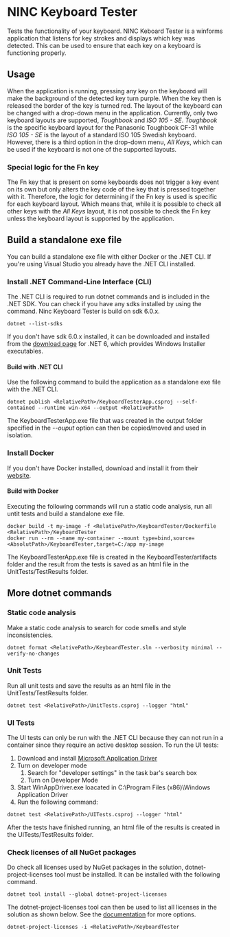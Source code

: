 # NINC Keyboard Tester

Tests the functionality of your keyboard.
NINC Keboard Tester is a winforms application that listens for key strokes and displays which key was detected. This can be used to ensure that each key on a keyboard is functioning properly.

## Usage

When the application is running, pressing any key on the keyboard will make the background of the detected key turn purple. When the key then is released the border of the key is turned red.
The layout of the keyboard can be changed with a drop-down menu in the application. Currently, only two keyboard layouts are supported, _Toughbook_ and _ISO 105 - SE_. _Toughbook_ is the specific keyboard layout for the Panasonic Toughbook CF-31 while _ISO 105 - SE_ is the layout of a standard ISO 105 Swedish keyboard. However, there is a third option in the drop-down menu, _All Keys_, which can be used if the keyboard is not one of the supported layouts.

### Special logic for the Fn key

The Fn key that is present on some keyboards does not trigger a key event on its own but only alters the key code of the key that is pressed together with it. Therefore, the logic for determining if the Fn key is used is specific for each keyboard layout. Which means that, while it is possible to check all other keys with the _All Keys_ layout, it is not possible to check the Fn key unless the keyboard layout is supported by the application.

## Build a standalone exe file

You can build a standalone exe file with either Docker or the .NET CLI. If you're using Visual Studio you already have the .NET CLI installed.

### Install .NET Command-Line Interface (CLI)

The .NET CLI is required to run dotnet commands and is included in the .NET SDK. You can check if you have any sdks installed by using the command. Ninc Keyboard Tester is build on sdk 6.0.x.
```
dotnet --list-sdks
```
If you don't have sdk 6.0.x installed, it can be downloaded and installed from the [download page](https://dotnet.microsoft.com/en-us/download/dotnet/6.0) for .NET 6, which provides Windows Installer executables.

#### Build with .NET CLI

Use the following command to build the application as a standalone exe file with the .NET CLI.
```
dotnet publish <RelativePath>/KeyboardTesterApp.csproj --self-contained --runtime win-x64 --output <RelativePath>
```
The KeyboardTesterApp.exe file that was created in the output folder specified in the _--ouput_ option can then be copied/moved and used in isolation.

### Install Docker

If you don't have Docker installed, download and install it from their [website](https://www.docker.com/get-started/).

#### Build with Docker

Executing the following commands will run a static code analysis, run all untit tests and build a standalone exe file.
```
docker build -t my-image -f <RelativePath>/KeyboardTester/Dockerfile <RelativePath>/KeyboardTester
docker run --rm --name my-container --mount type=bind,source=<AbsolutPath>/KeyboardTester,target=C:/app my-image
```
The KeyboardTesterApp.exe file is created in the KeyboardTester/artifacts folder and the result from the tests is saved as an html file in the UnitTests/TestResults folder.

## More dotnet commands

### Static code analysis

Make a static code analysis to search for code smells and style inconsistencies.

```
dotnet format <RelativePath>/KeyboardTester.sln --verbosity minimal --verify-no-changes
```

### Unit Tests

Run all unit tests and save the results as an html file in the UnitTests/TestResults folder.
```
dotnet test <RelativePath>/UnitTests.csproj --logger "html"
```

### UI Tests

The UI tests can only be run with the .NET CLI because they can not run in a container since they require an active desktop session. To run the UI tests:
1. Download and install [Microsoft Application Driver](https://github.com/Microsoft/WinAppDriver/releases)
2. Turn on developer mode
    1. Search for "developer settings" in the task bar's search box
    2. Turn on Developer Mode
3. Start WinAppDriver.exe loacated in C:\Program Files (x86)\Windows Application Driver
4. Run the following command:
```
dotnet test <RelativePath>/UITests.csproj --logger "html"
```
After the tests have finished running, an html file of the results is created in the UITests/TestResults folder.

### Check licenses of all NuGet packages

Do check all licenses used by NuGet packages in the solution, dotnet-project-licenses tool must be installed. It can be installed with the following command.
```
dotnet tool install --global dotnet-project-licenses
```
The dotnet-project-licenses tool can then be used to list all licenses in the solution as shown below. See the [documentation](https://github.com/tomchavakis/nuget-license) for more options.
```
dotnet-project-licenses -i <RelativePath>/KeyboardTester
```